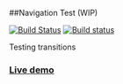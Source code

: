 ##Navigation Test (WIP)

[![Build Status](https://travis-ci.org/iondrimba/navigation-test.svg?branch=master)](https://travis-ci.org/iondrimba/vimeo-api-test) [![Build status](https://ci.appveyor.com/api/projects/status/lk3hsf1isc2eh492/branch/master?svg=true)](https://ci.appveyor.com/project/iondrimba/navigation-test/branch/master)


Testing transitions

### [Live demo]

[Live demo]:<http://iondrimba.github.io/navigation-test/>
